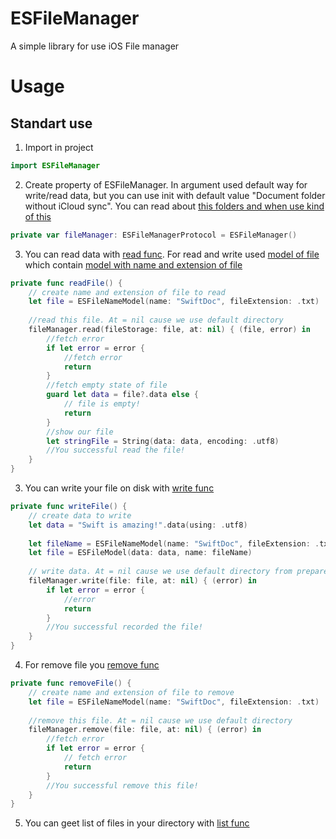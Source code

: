 # ESFileManager

A simple library for use iOS File manager

# Usage

## Standart use

1) Import in project

```swift
import ESFileManager
```

2) Create property of ESFileManager. In argument used default way for write/read data, but you can use init with default value "Document folder without iCloud sync". You can read about [this folders and when use kind of this](https://eskaria.github.io/ESFileManager/Enums/ESFileExtensionType.html)

```swift
private var fileManager: ESFileManagerProtocol = ESFileManager()
```

3) You can read data with [read func](https://eskaria.github.io/ESFileManager/Protocols/ESFileManagerProtocol.html#/s:13ESFileManager0aB8ProtocolP4read11fileStorage2at10completionyAA0A9NameModelV_AA0aB9DirectoryOSgyAA0aJ0VSg_s5Error_pSgtcSgtF). For read and write used [model of file](https://eskaria.github.io/ESFileManager/Structs/ESFileModel.html) which contain [model with name and extension of file](https://eskaria.github.io/ESFileManager/Structs/ESFileNameModel.html)


```swift
private func readFile() {
    // create name and extension of file to read
    let file = ESFileNameModel(name: "SwiftDoc", fileExtension: .txt)
    
    //read this file. At = nil cause we use default directory
    fileManager.read(fileStorage: file, at: nil) { (file, error) in
        //fetch error
        if let error = error {
            //fetch error
            return
        }
        //fetch empty state of file
        guard let data = file?.data else {
            // file is empty!
            return
        }
        //show our file
        let stringFile = String(data: data, encoding: .utf8)
        //You successful read the file!
    }
}
```

3) You can write your file on disk with [write func](https://eskaria.github.io/ESFileManager/Protocols/ESFileManagerProtocol.html#/s:13ESFileManager0aB8ProtocolP5write4file2at10completionyAA0A5ModelV_AA0aB9DirectoryOSgys5Error_pSgcSgtF)

```swift
private func writeFile() {
    // create data to write
    let data = "Swift is amazing!".data(using: .utf8)
    
    let fileName = ESFileNameModel(name: "SwiftDoc", fileExtension: .txt)
    let file = ESFileModel(data: data, name: fileName)
    
    // write data. At = nil cause we use default directory from prepareVC method
    fileManager.write(file: file, at: nil) { (error) in
        if let error = error {
            //error
            return
        }
        //You successful recorded the file!
    }
}
```

4) For remove file you [remove func](https://eskaria.github.io/ESFileManager/Protocols/ESFileManagerProtocol.html#/s:13ESFileManager0aB8ProtocolP6remove4file2at10completionyAA0A9NameModelV_AA0aB9DirectoryOSgys5Error_pSgcSgtF)

```swift
private func removeFile() {
    // create name and extension of file to remove
    let file = ESFileNameModel(name: "SwiftDoc", fileExtension: .txt)
    
    //remove this file. At = nil cause we use default directory
    fileManager.remove(file: file, at: nil) { (error) in
        //fetch error
        if let error = error {
            // fetch error
            return
        }
        //You successful remove this file!
    }
}
```

5) You can geet list of files in your directory with [list func](https://eskaria.github.io/ESFileManager/Protocols/ESFileManagerProtocol.html#/s:13ESFileManager0aB8ProtocolP9listFiles2at10completionyAA0aB9DirectoryOSg_ySayAA0A9NameModelVGSg_s5Error_pSgtcSgtF)
